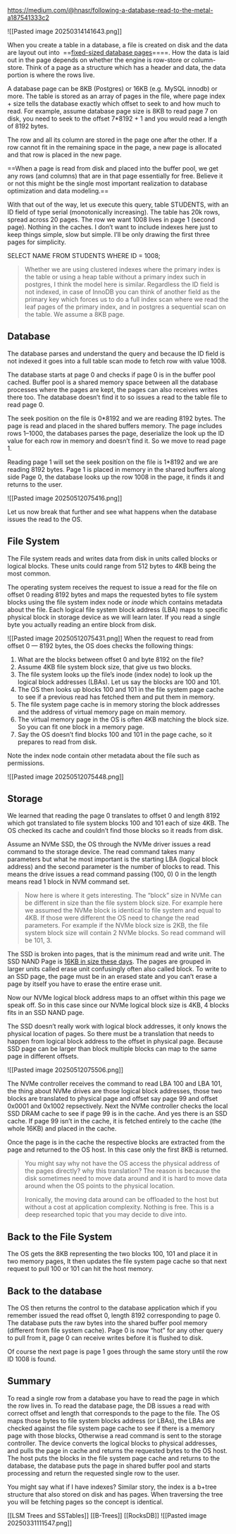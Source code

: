 https://medium.com/@hnasr/following-a-database-read-to-the-metal-a187541333c2


![[Pasted image 20250314141643.png]]


When you create a table in a database, a file is created on disk and the data are layout out into  ==[fixed-sized database pages](https://medium.com/@hnasr/database-pages-a-deep-dive-38cdb2c79eb5)====. How the data is laid out in the page depends on whether the engine is row-store or column-store. Think of a page as a structure which has a header and data, the data portion is where the rows live.

A database page can be 8KB (Postgres) or 16KB (e.g. MySQL innodb) or more. The table is stored as an array of pages in the file, where page index + size tells the database exactly which offset to seek to and how much to read. For example, assume database page size is 8KB to read page 7 on disk, you need to seek to the offset 7*8192 + 1 and you would read a length of 8192 bytes.

The row and all its column are stored in the page one after the other. If a row cannot fit in the remaining space in the page, a new page is allocated and that row is placed in the new page.

==When a page is read from disk and placed into the buffer pool, we get any rows (and columns) that are in that page essentially for free. Believe it or not this might be the single most important realization to database optimization and data modeling.==

With that out of the way, let us execute this query, table STUDENTS, with an ID field of type serial (monotonically increasing). The table has 20k rows, spread across 20 pages. The row we want 1008 lives in page 1 (second page). Nothing in the caches. I don’t want to include indexes here just to keep things simple, slow but simple. I’ll be only drawing the first three pages for simplicity.

SELECT NAME FROM STUDENTS WHERE ID = 1008;

> Whether we are using clustered indexes where the primary index is the table or using a heap table without a primary index such in postgres, I think the model here is similar. Regardless the ID field is not indexed, in case of InnoDB you can think of another field as the primary key which forces us to do a full index scan where we read the leaf pages of the primary index, and in postgres a sequential scan on the table. We assume a 8KB page.

## Database

The database parses and understand the query and because the ID field is not indexed it goes into a full table scan mode to fetch row with value 1008.

The database starts at page 0 and checks if page 0 is in the buffer pool cached. Buffer pool is a shared memory space between all the database processes where the pages are kept, the pages can also receives writes there too. The database doesn’t find it to so issues a read to the table file to read page 0.

The seek position on the file is 0*8192 and we are reading 8192 bytes. The page is read and placed in the shared buffers memory. The page includes rows 1–1000, the databases parses the page, deserialize the look up the ID value for each row in memory and doesn’t find it. So we move to read page 1.

Reading page 1 will set the seek position on the file is 1*8192 and we are reading 8192 bytes. Page 1 is placed in memory in the shared buffers along side Page 0, the database looks up the row 1008 in the page, it finds it and returns to the user.

![[Pasted image 20250512075416.png]]

Let us now break that further and see what happens when the database issues the read to the OS.

## File System

The File system reads and writes data from disk in units called blocks or logical blocks. These units could range from 512 bytes to 4KB being the most common.

The operating system receives the request to issue a read for the file on offset 0 reading 8192 bytes and maps the requested bytes to file system blocks using the file system index node or _inode_ which contains metadata about the file. Each logical file system block address (LBA) maps to specific physical block in storage device as we will learn later. If you read a single byte you actually reading an entire block from disk.

![[Pasted image 20250512075431.png]]
When the request to read from offset 0 — 8192 bytes, the OS does checks the following things:

1. What are the blocks between offset 0 and byte 8192 on the file?
2. Assume 4KB file system block size, that give us two blocks.
3. The file system looks up the file’s inode (index node) to look up the logical block addresses (LBAs). Let us say the blocks are 100 and 101.
4. The OS then looks up blocks 100 and 101 in the file system page cache to see if a previous read has fetched them and put them in memory.
5. The file system page cache is in memory storing the block addresses and the address of virtual memory page on main memory.
6. The virtual memory page in the OS is often 4KB matching the block size. So you can fit one block in a memory page.
7. Say the OS doesn’t find blocks 100 and 101 in the page cache, so it prepares to read from disk.

Note the index node contain other metadata about the file such as permissions.

![[Pasted image 20250512075448.png]]

## Storage

We learned that reading the page 0 translates to offset 0 and length 8192 which got translated to file system blocks 100 and 101 each of size 4KB. The OS checked its cache and couldn’t find those blocks so it reads from disk.

Assume an NVMe SSD, the OS through the NVMe driver issues a read command to the storage device. The read command takes many parameters but what he most important is the starting LBA (logical block address) and the second parameter is the number of blocks to read. This means the drive issues a read command passing (100, 0) 0 in the length means read 1 block in NVM command set.

> Now here is where it gets interesting. The “block” size in NVMe can be different in size than the file system block size. For example here we assumed the NVMe block is identical to file system and equal to 4KB. If those were different the OS need to change the read parameters. For example if the NVMe block size is 2KB, the file system block size will contain 2 NVMe blocks. So read command will be 101, 3.

The SSD is broken into pages, that is the minimum read and write unit. The SSD NAND Page is [16KB in size these days](https://keefmck.blogspot.com/2023/04/why-ssds-lie-about-flush.html). The pages are grouped in larger units called erase unit confusingly often also called block. To write to an SSD page, the page must be in an erased state and you can’t erase a page by itself you have to erase the entire erase unit.

Now our NVMe logical block address maps to an offset within this page we speak off. So in this case since our NVMe logical block size is 4KB, 4 blocks fits in an SSD NAND page.

The SSD doesn’t really work with logical block addresses, it only knows the physical location of pages. So there must be a translation that needs to happen from logical block address to the offset in physical page. Because SSD page can be larger than block multiple blocks can map to the same page in different offsets.

![[Pasted image 20250512075506.png]]

The NVMe controller receives the command to read LBA 100 and LBA 101, the thing about NVMe drives are those logical block addresses, those two blocks are translated to physical page and offset say page 99 and offset 0x0001 and 0x1002 repsectively. Next the NVMe controller checks the local SSD DRAM cache to see if page 99 is in the cache. And yes there is an SSD cache. If page 99 isn’t in the cache, it is fetched entirely to the cache (the whole 16KB) and placed in the cache.

Once the page is in the cache the respective blocks are extracted from the page and returned to the OS host. In this case only the first 8KB is returned.

> You might say why not have the OS access the physical address of the pages directly? why this translation? The reason is because the disk sometimes need to move data around and it is hard to move data around when the OS points to the physical location.
> 
> Ironically, the moving data around can be offloaded to the host but without a cost at application complexity. Nothing is free. This is a deep researched topic that you may decide to dive into.

## Back to the File System

The OS gets the 8KB representing the two blocks 100, 101 and place it in two memory pages, It then updates the file system page cache so that next request to pull 100 or 101 can hit the host memory.

## Back to the database

The OS then returns the control to the database application which if you remember issued the read offset 0, length 8192 corresponding to page 0. The database puts the raw bytes into the shared buffer pool memory (different from file system cache). Page 0 is now “hot” for any other query to pull from it, page 0 can receive writes before it is flushed to disk.

Of course the next page is page 1 goes through the same story until the row ID 1008 is found.

## Summary

To read a single row from a database you have to read the page in which the row lives in. To read the database page, the DB issues a read with correct offset and length that corresponds to the page to the file. The OS maps those bytes to file system blocks address (or LBAs), the LBAs are checked against the file system page cache to see if there is a memory page with those blocks, Otherwise a read command is sent to the storage controller. The device converts the logical blocks to physical addresses, and pulls the page in cache and returns the requested bytes to the OS host. The host puts the blocks in the file system page cache and returns to the database, the database puts the page in shared buffer pool and starts processing and return the requested single row to the user.

You might say what if I have indexes? Similar story, the index is a b+tree structure that also stored on disk and has pages. When traversing the tree you will be fetching pages so the concept is identical.




[[LSM Trees and SSTables]]
[[B-Trees]]
[[RocksDB]]
![[Pasted image 20250331111547.png]]
